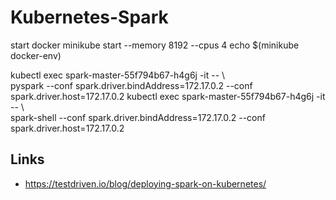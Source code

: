 # Kubernetes-Spark

start docker
minikube start --memory 8192 --cpus 4
echo $(minikube docker-env)

kubectl exec spark-master-55f794b67-h4g6j -it -- \         
    pyspark --conf spark.driver.bindAddress=172.17.0.2 --conf spark.driver.host=172.17.0.2
kubectl exec spark-master-55f794b67-h4g6j -it -- \         
    spark-shell --conf spark.driver.bindAddress=172.17.0.2 --conf spark.driver.host=172.17.0.2

## Links
* https://testdriven.io/blog/deploying-spark-on-kubernetes/
